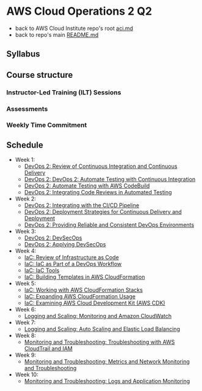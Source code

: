# AWS Cloud Operations 2 Q2

* back to AWS Cloud Institute repo's root [aci.md](../aci.md)
* back to repo's main [README.md](../../../README.md)

## Syllabus

## Course structure

### Instructor-Led Training (ILT) Sessions

### Assessments

### Weekly Time Commitment

## Schedule

* Week 1:
  * [DevOps 2: Review of Continuous Integration and Continuous Delivery](./W010DevOps2CICD.md)
  * [DevOps 2: DevOps 2: Automate Testing with Continuous Integration](./W012DevOps2AutomateTesting.md)
  * [DevOps 2: Automate Testing with AWS CodeBuild](./W014DevOps2AutomateTestingCodeBuild.md)
  * [DevOps 2: Integrating Code Reviews in Automated Testing](./W016DevOps2IntegratingCodeReviewsInTesting.md)
* Week 2:
  * [DevOps 2: Integrating with the CI/CD Pipeline](./W020DevOps2CiCdPipelineIntegration.md)
  * [DevOps 2: Deployment Strategies for Continuous Delivery and Deployment](./W022DevOps2DeploymentsStrategiesForCd.md)
  * [DevOps 2: Providing Reliable and Consistent DevOps Environments](./W024DevOps2ProvidingReliableConsistentEnvironments.md)
* Week 3:
  * [DevOps 2: DevSecOps](./W030DevOps2DevSecOps.md)
  * [DevOps 2: Applying DevSecOps](./W032DevOps2ApplyingDevSecOps.md)
* Week 4:
  * [IaC: Review of Infrastructure as Code](./W040IaCReviewIaC.md)
  * [IaC: IaC as Part of a DevOps Workflow](./W042IaCDevOpsWorkflow.md)
  * [IaC: IaC Tools](./W044IaCTools.md)
  * [IaC: Building Templates in AWS CloudFormation](./W046IaCBuildingTemplatesAwsCloudFormation.md)
* Week 5:
  * [IaC: Working with AWS CloudFormation Stacks](./W050IaCCloudFormationStacks.md)
  * [IaC: Expanding AWS CloudFormation Usage](./W052IaCExpandingCfUsage.md)
  * [IaC: Examining AWS Cloud Development Kit (AWS CDK)](./W054IaCExaminingAwsCdk.md)
* Week 6:
  * [Logging and Scaling: Monitoring and Amazon CloudWatch](./W060LoggingScalingMonitoringCloudWatch.md)
* Week 7:
  * [Logging and Scaling: Auto Scaling and Elastic Load Balancing](./W070LoggingScalingAutoScalingLoadBalancing.md)
* Week 8:
  * [Monitoring and Troubleshooting: Troubleshooting with AWS CloudTrail and IAM](./W080MonitoringTroubleshootingCloudTrailIam.md)
* Week 9:
  * [Monitoring and Troubleshooting: Metrics and Network Monitoring and Troubleshooting](./W090MonitoringTroubleshootingMetricsNetworkMonitoring.md)
* Week 10:
  * [Monitoring and Troubleshooting: Logs and Application Monitoring](./W100MonitoringTroubleshootingLogsAppMonitoring.md)
